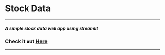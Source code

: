 # Stock Data
***
##### A simple stock data web app using streamlit
### Check it out [Here](https://share.streamlit.io/advaithca/stock-data/main/stock_data.py)
***
